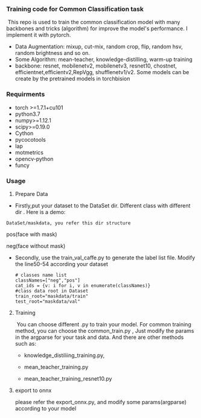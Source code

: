 ### Training code for Common Classification task 

​		This repo is used to train the common classification model with many backbones and tricks (algorithm) for improve the model's  performance. I implement it with pytorch.

- Data Augmentation: mixup, cut-mix, random crop, flip, random hsv, random brightness and so on.
- Some Algorithm: mean-teacher, knowledge-distilling, warm-up training
- backbone: resnet, mobilenetv2, mobilenetv3, resnet10, chostnet, efficientnet,efficientv2,RepVgg, shufflenetv1/v2. Some models can be create by the pretrained models in torchbision

### Requirments

- torch >=1.7.1+cu101
- python3.7
- numpy>=1.12.1
- scipy>=0.19.0
- Cython
- pycocotools
- lap
- motmetrics
- opencv-python
- funcy

### Usage

1.  Prepare Data

   - Firstly,put your dataset to the DataSet dir. Different class with different dir . Here is a demo: 

	DataSet/maskdata, you refer this dir structure

   pos(face with mask)

   neg(face without mask)

   - Secondly, use the train_val_caffe.py to generate the label list file. Modify the line50-54 according your dataset

     ```
     # classes name list
     classNames=["neg","pos"]
     cat_ids = {v: i for i, v in enumerate(classNames)}
     #class data root in Dataset
     train_root="maskdata/train"
     test_root="maskdata/val"
     ```

2. Training

   ​	You can choose different .py to train your model. For common training method, you can choose the common_train.py , Just modify  the params in the argparse for your task and data.  And there are other methods such as:

   -   knowledge_distiliing_training.py,

   -   mean_teacher_training.py

   -   mean_teacher_training_resnet10.py

3. export to onnx

   please refer the export_onnx.py, and modify some params(argparse) according to your model